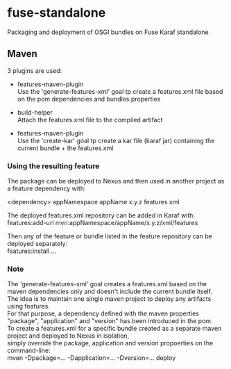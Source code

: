 # fuse-standalone
Packaging and deployment of OSGI bundles on Fuse Karaf standalone

## Maven
3 plugins are used:

- features-maven-plugin <br>
  Use the 'generate-features-xml' goal tp create a features.xml file based on the pom dependencies and bundles.properties

- build-helper <br>
  Attach the features.xml file to the compiled artifact

- features-maven-plugin <br>
  Use the 'create-kar' goal tp create a kar file (karaf jar) containing the current bundle + the features.xml


### Using the resulting feature
The package can be deployed to Nexus and then used in another project as a feature dependency with: <br>

&lt;dependency&gt;
    <groupId>appNamespace</groupId>
    <artifactId>appName</artifactId>
    <version>x.y.z<version>
    <classifier>features</classifier>
    <type>xml</type>
</dependency>

The deployed features.xml repository can be added in Karaf with: <br>
features:add-url mvn:appNamespace/appName/x.y.z/xml/features

Then any of the feature or bundle listed in the feature repository can be deployed separately: <br>
features:install ...
  
### Note
The 'generate-features-xml' goal creates a features.xml based on the maven dependencies only and doesn't include the current bundle itself. <br>
The idea is to maintain one single maven project to deploy any artifacts using features. <br>
For that purpose, a dependency defined with the maven properties "package", "application" and "version" has been introduced in the pom. <br>
To create a features.xml for a specific bundle created as a separate maven project and deployed to Nexus in isolation, <br>
simply override the package, application and version propoerties on the command-line: <br>
mven -Dpackage=... -Dapplication=... -Dversion=... deploy
